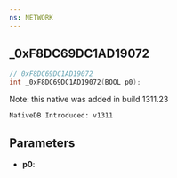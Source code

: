 ```yaml
---
ns: NETWORK
---
```

## _0xF8DC69DC1AD19072

```c
// 0xF8DC69DC1AD19072
int _0xF8DC69DC1AD19072(BOOL p0);
```

Note: this native was added in build 1311.23

```
NativeDB Introduced: v1311
```

## Parameters
* **p0**:
